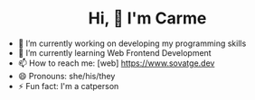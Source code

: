 <h1 align="center">Hi, 👋 I'm Carme</h1>

- 🔭 I’m currently working on developing my programming skills 
- 🌱 I’m currently learning Web Frontend Development
- 📫 How to reach me: [web] https://www.sovatge.dev
- 😄 Pronouns: she/his/they
- ⚡ Fun fact: I'm a catperson 

<!--
**sovatge/sovatge** is a ✨ _special_ ✨ repository because its `README.md` (this file) appears on your GitHub profile.

Here are some ideas to get you started:

- 🔭 I’m currently working on ...
- 🌱 I’m currently learning ...
- 👯 I’m looking to collaborate on ...
- 🤔 I’m looking for help with ...
- 💬 Ask me about ...
- 📫 How to reach me: ...
- 😄 Pronouns: ...
- ⚡ Fun fact: ...
-->
